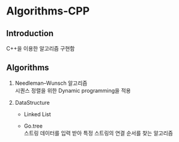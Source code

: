 # Algorithms-CPP

## Introduction
C++을 이용한 알고리즘 구현함

## Algorithms

1. Needleman–Wunsch 알고리즘 <br>
시퀀스 정렬을 위한 Dynamic programming을 적용

2. DataStructure <br>
    * Linked List 
    
    * Go.tree <br>
    스트링 데이터를 입력 받아 특정 스트링의 연결 순서를 찾는 알고리즘
